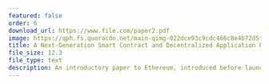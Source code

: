 ```yaml
---
featured: false
order: 6
download_url: https://www.file.com/paper2.pdf
image: https://qph.fs.quoracdn.net/main-qimg-022dce93c9cdc466c8e4b72d5f59af48-c
title: A Next-Generation Smart Contract and Decentralized Application Platform
file_size: 12.3
file_type: text
description: An introductory paper to Ethereum, introduced before launch, which is maintained.
---
```

